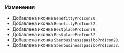 ### Изменения

- Добавлена иконка `BenefittyPrdIcon20`.
- Добавлена иконка `BenefittyPrdIcon32`.
- Добавлена иконка `BestplacePrdIcon20`.
- Добавлена иконка `BestplacePrdIcon32`.
- Добавлена иконка `SberbusinessspasiboPrdIcon20`.
- Добавлена иконка `SberbusinessspasiboPrdIcon32`.
